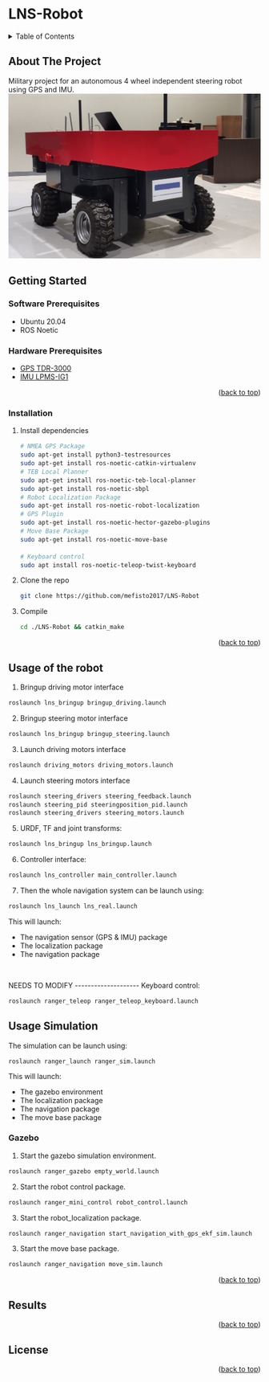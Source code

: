 # LNS-Robot

<a name="readme-top"></a>

<!-- TABLE OF CONTENTS -->
<details>
  <summary>Table of Contents</summary>
  <ol>
    <li>
      <a href="#about-the-project">About The Project</a>
    </li>
    <li>
      <a href="#getting-started">Getting Started</a>
      <ul>
        <li><a href="#software-prerequisites">Software Prerequisites</a></li>
        <li><a href="#hardware-prerequisites">Hardware Prerequisites</a></li>
        <li><a href="#installation">Installation</a></li>
      </ul>
    </li>
    <li><a href="#usage-ranger-robot">Usage LNS Robot</a></li>
    <li><a href="#usage-simulation">Usage Simulation</a></li>
    <li><a href="#gazebo">Gazebo</a></li>
    <li><a href="#results">Results</a></li>
    <li><a href="#license">License</a></li>
  </ol>
</details>


## About The Project
Military project for an autonomous  4 wheel independent steering robot using GPS and IMU.
![This is an image](images/main.png)


<!-- GETTING STARTED -->
## Getting Started

### Software Prerequisites
* Ubuntu 20.04
* ROS Noetic

### Hardware Prerequisites
* [GPS TDR-3000](https://www.synerex.kr/en/tdr-3000)
* [IMU LPMS-IG1](https://lp-research.com/9-axis-imu-with-gps-receiver-series/)

<p align="right">(<a href="#readme-top">back to top</a>)</p>

<!-- INSTALLATION -->
### Installation
1. Install dependencies
   ```sh
   # NMEA GPS Package
   sudo apt-get install python3-testresources
   sudo apt-get install ros-noetic-catkin-virtualenv
   # TEB Local Planner
   sudo apt-get install ros-noetic-teb-local-planner
   sudo apt-get install ros-noetic-sbpl
   # Robot Localization Package
   sudo apt-get install ros-noetic-robot-localization
   # GPS Plugin
   sudo apt-get install ros-noetic-hector-gazebo-plugins
   # Move Base Package
   sudo apt-get install ros-noetic-move-base
   
   # Keyboard control
   sudo apt install ros-noetic-teleop-twist-keyboard
   ```
2. Clone the repo
   ```sh
   git clone https://github.com/mefisto2017/LNS-Robot
   ```
3. Compile
   ```sh
   cd ./LNS-Robot && catkin_make
   ```
<p align="right">(<a href="#readme-top">back to top</a>)</p>


<!-- USAGE LNS ROBOT -->
## Usage of the robot
1. Bringup driving motor interface
```sh
roslaunch lns_bringup bringup_driving.launch
```

2. Bringup steering motor interface
```sh
roslaunch lns_bringup bringup_steering.launch
```

3. Launch driving motors interface
```sh
roslaunch driving_motors driving_motors.launch
```

4. Launch steering motors interface
```sh
roslaunch steering_drivers steering_feedback.launch
roslaunch steering_pid steeringposition_pid.launch
roslaunch steering_drivers steering_motors.launch
```

5. URDF, TF and joint transforms:
```sh
roslaunch lns_bringup lns_bringup.launch
```

6. Controller interface:
```sh
roslaunch lns_controller main_controller.launch
```

7. Then the whole navigation system can be launch using:
```sh
roslaunch lns_launch lns_real.launch
```

This will launch:
- The navigation sensor (GPS & IMU) package
- The localization package
- The navigation package

</br>

NEEDS TO MODIFY --------------------
Keyboard control:
```sh
roslaunch ranger_teleop ranger_teleop_keyboard.launch
```

## Usage Simulation
The simulation can be launch using:
```
roslaunch ranger_launch ranger_sim.launch
```

This will launch:
- The gazebo environment
- The localization package
- The navigation package
- The move base package

<!-- GAZEBO -->
### Gazebo
1. Start the gazebo simulation environment.
```sh
roslaunch ranger_gazebo empty_world.launch
```
2. Start the robot control package.
```sh
roslaunch ranger_mini_control robot_control.launch
```

3. Start the robot_localization package.
```sh
roslaunch ranger_navigation start_navigation_with_gps_ekf_sim.launch
```

3. Start the move base package.
```sh
roslaunch ranger_navigation move_sim.launch
```
<p align="right">(<a href="#readme-top">back to top</a>)</p>


<!-- RESULTS -->
## Results
<p align="right">(<a href="#readme-top">back to top</a>)</p>


<!-- LICENSE -->
## License
<p align="right">(<a href="#readme-top">back to top</a>)</p>



